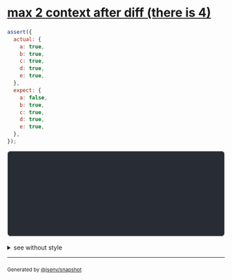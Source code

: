 # [max 2 context after diff (there is 4)](../../object.test.js#L199)

```js
assert({
  actual: {
    a: true,
    b: true,
    c: true,
    d: true,
    e: true,
  },
  expect: {
    a: false,
    b: true,
    c: true,
    d: true,
    e: true,
  },
});
```

![img](throw.svg)

<details>
  <summary>see without style</summary>

```console
AssertionError: actual and expect are different

actual: {
  a: true,
  b: true,
  ↓ 3 props ↓
}
expect: {
  a: false,
  b: true,
  ↓ 3 props ↓
}
```

</details>

---

<sub>
  Generated by <a href="https://github.com/jsenv/core/tree/main/packages/independent/snapshot">@jsenv/snapshot</a>
</sub>